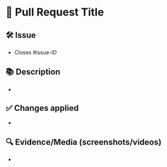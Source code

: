 # 📝 Pull Request Title

## 🛠️ Issue

- Closes #issue-ID

## 📚 Description

-

## ✅ Changes applied

-

## 🔍 Evidence/Media (screenshots/videos)

-
